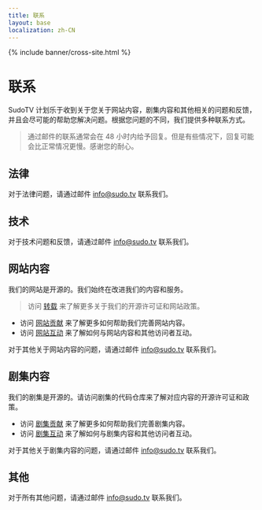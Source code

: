 ```yaml
---
title: 联系
layout: base
localization: zh-CN
---
```


{% include banner/cross-site.html %}

# 联系

SudoTV 计划乐于收到关于您关于网站内容，剧集内容和其他相关的问题和反馈，并且会尽可能的帮助您解决问题。根据您问题的不同，我们提供多种联系方式。

> 通过邮件的联系通常会在 48 小时内给予回复。但是有些情况下，回复可能会比正常情况更慢。感谢您的耐心。

## 法律

对于法律问题，请通过邮件 [info@sudo.tv](mailto://info@sudo.tv) 联系我们。

## 技术

对于技术问题和反馈，请通过邮件 [info@sudo.tv](mailto://info@sudo.tv) 联系我们。

## 网站内容

我们的网站是开源的。我们始终在改进我们的内容和服务。

> 访问 [转载](https://sudo.tv/reprint) 来了解更多关于我们的开源许可证和网站政策。

- 访问 [网站贡献](https://sudo.tv/contribute/sites) 来了解更多如何帮助我们完善网站内容。
- 访问 [网站互动](https://sudo.tv/interact/sites) 来了解如何与网站内容和其他访问者互动。

对于其他关于网站内容的问题，请通过邮件 [info@sudo.tv](mailto://info@sudo.tv) 联系我们。

## 剧集内容

我们的剧集是开源的。请访问剧集的代码仓库来了解对应内容的开源许可证和政策。

- 访问 [剧集贡献](https://sudo.tv/contribute/series) 来了解更多如何帮助我们完善剧集内容。
- 访问 [剧集互动](https://sudo.tv/interact/series) 来了解如何与剧集内容和其他访问者互动。

对于其他关于剧集内容的问题，请通过邮件 [info@sudo.tv](mailto://info@sudo.tv) 联系我们。

## 其他

对于所有其他问题，请通过邮件 [info@sudo.tv](mailto://info@sudo.tv) 联系我们。
